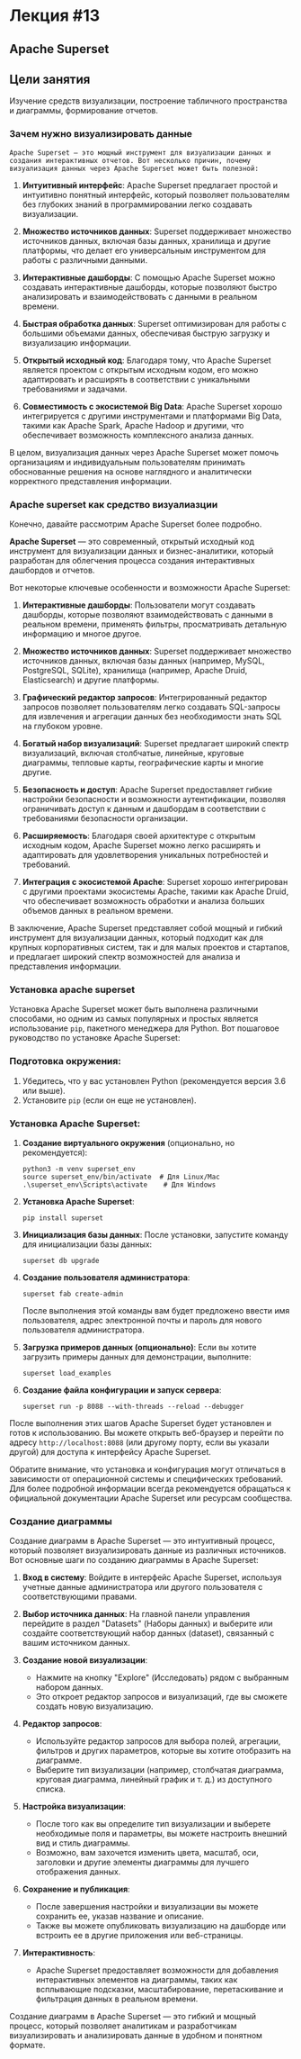 # Лекция #13

## Apache Superset

## Цели занятия

Изучение средств визуализации, построение табличного пространства и диаграммы, формирование отчетов. 

### Зачем нужно визуализировать данные
    Apache Superset — это мощный инструмент для визуализации данных и создания интерактивных отчетов. Вот несколько причин, почему визуализация данных через Apache Superset может быть полезной:

1. **Интуитивный интерфейс**: Apache Superset предлагает простой и интуитивно понятный интерфейс, который позволяет пользователям без глубоких знаний в программировании легко создавать визуализации.

2. **Множество источников данных**: Superset поддерживает множество источников данных, включая базы данных, хранилища и другие платформы, что делает его универсальным инструментом для работы с различными данными.

3. **Интерактивные дашборды**: С помощью Apache Superset можно создавать интерактивные дашборды, которые позволяют быстро анализировать и взаимодействовать с данными в реальном времени.

4. **Быстрая обработка данных**: Superset оптимизирован для работы с большими объемами данных, обеспечивая быструю загрузку и визуализацию информации.

5. **Открытый исходный код**: Благодаря тому, что Apache Superset является проектом с открытым исходным кодом, его можно адаптировать и расширять в соответствии с уникальными требованиями и задачами.

6. **Совместимость с экосистемой Big Data**: Apache Superset хорошо интегрируется с другими инструментами и платформами Big Data, такими как Apache Spark, Apache Hadoop и другими, что обеспечивает возможность комплексного анализа данных.

В целом, визуализация данных через Apache Superset может помочь организациям и индивидуальным пользователям принимать обоснованные решения на основе наглядного и аналитически корректного представления информации.

### Apache superset как средство визуалиазции

Конечно, давайте рассмотрим Apache Superset более подробно.

**Apache Superset** — это современный, открытый исходный код инструмент для визуализации данных и бизнес-аналитики, который разработан для облегчения процесса создания интерактивных дашбордов и отчетов.

Вот некоторые ключевые особенности и возможности Apache Superset:

1. **Интерактивные дашборды**: Пользователи могут создавать дашборды, которые позволяют взаимодействовать с данными в реальном времени, применять фильтры, просматривать детальную информацию и многое другое.

2. **Множество источников данных**: Superset поддерживает множество источников данных, включая базы данных (например, MySQL, PostgreSQL, SQLite), хранилища (например, Apache Druid, Elasticsearch) и другие платформы.

3. **Графический редактор запросов**: Интегрированный редактор запросов позволяет пользователям легко создавать SQL-запросы для извлечения и агрегации данных без необходимости знать SQL на глубоком уровне.

4. **Богатый набор визуализаций**: Superset предлагает широкий спектр визуализаций, включая столбчатые, линейные, круговые диаграммы, тепловые карты, географические карты и многие другие.

5. **Безопасность и доступ**: Apache Superset предоставляет гибкие настройки безопасности и возможности аутентификации, позволяя ограничивать доступ к данным и дашбордам в соответствии с требованиями безопасности организации.

6. **Расширяемость**: Благодаря своей архитектуре с открытым исходным кодом, Apache Superset можно легко расширять и адаптировать для удовлетворения уникальных потребностей и требований.

7. **Интеграция с экосистемой Apache**: Superset хорошо интегрирован с другими проектами экосистемы Apache, такими как Apache Druid, что обеспечивает возможность обработки и анализа больших объемов данных в реальном времени.

В заключение, Apache Superset представляет собой мощный и гибкий инструмент для визуализации данных, который подходит как для крупных корпоративных систем, так и для малых проектов и стартапов, и предлагает широкий спектр возможностей для анализа и представления информации.

### Установка apache superset
Установка Apache Superset может быть выполнена различными способами, но одним из самых популярных и простых является использование `pip`, пакетного менеджера для Python. Вот пошаговое руководство по установке Apache Superset:

### Подготовка окружения:

1. Убедитесь, что у вас установлен Python (рекомендуется версия 3.6 или выше).
2. Установите `pip` (если он еще не установлен).

### Установка Apache Superset:

1. **Создание виртуального окружения** (опционально, но рекомендуется):
   ```
   python3 -m venv superset_env
   source superset_env/bin/activate  # Для Linux/Mac
   .\superset_env\Scripts\activate    # Для Windows
   ```

2. **Установка Apache Superset**:
   ```
   pip install superset
   ```

3. **Инициализация базы данных**:
   После установки, запустите команду для инициализации базы данных:
   ```
   superset db upgrade
   ```

4. **Создание пользователя администратора**:
   ```
   superset fab create-admin
   ```

   После выполнения этой команды вам будет предложено ввести имя пользователя, адрес электронной почты и пароль для нового пользователя администратора.

5. **Загрузка примеров данных (опционально)**:
   Если вы хотите загрузить примеры данных для демонстрации, выполните:
   ```
   superset load_examples
   ```

6. **Создание файла конфигурации и запуск сервера**:
   ```
   superset run -p 8088 --with-threads --reload --debugger
   ```

После выполнения этих шагов Apache Superset будет установлен и готов к использованию. Вы можете открыть веб-браузер и перейти по адресу `http://localhost:8088` (или другому порту, если вы указали другой) для доступа к интерфейсу Apache Superset.

Обратите внимание, что установка и конфигурация могут отличаться в зависимости от операционной системы и специфических требований. Для более подробной информации всегда рекомендуется обращаться к официальной документации Apache Superset или ресурсам сообщества.

### Создание диаграммы

Создание диаграмм в Apache Superset — это интуитивный процесс, который позволяет визуализировать данные из различных источников. Вот основные шаги по созданию диаграммы в Apache Superset:

1. **Вход в систему**:
   Войдите в интерфейс Apache Superset, используя учетные данные администратора или другого пользователя с соответствующими правами.

2. **Выбор источника данных**:
   На главной панели управления перейдите в раздел "Datasets" (Наборы данных) и выберите или создайте соответствующий набор данных (dataset), связанный с вашим источником данных.

3. **Создание новой визуализации**:
   - Нажмите на кнопку "Explore" (Исследовать) рядом с выбранным набором данных.
   - Это откроет редактор запросов и визуализаций, где вы сможете создать новую визуализацию.

4. **Редактор запросов**:
   - Используйте редактор запросов для выбора полей, агрегации, фильтров и других параметров, которые вы хотите отобразить на диаграмме.
   - Выберите тип визуализации (например, столбчатая диаграмма, круговая диаграмма, линейный график и т. д.) из доступного списка.

5. **Настройка визуализации**:
   - После того как вы определите тип визуализации и выберете необходимые поля и параметры, вы можете настроить внешний вид и стиль диаграммы.
   - Возможно, вам захочется изменить цвета, масштаб, оси, заголовки и другие элементы диаграммы для лучшего отображения данных.

6. **Сохранение и публикация**:
   - После завершения настройки и визуализации вы можете сохранить ее, указав название и описание.
   - Также вы можете опубликовать визуализацию на дашборде или встроить ее в другие приложения или веб-страницы.

7. **Интерактивность**:
   - Apache Superset предоставляет возможности для добавления интерактивных элементов на диаграммы, таких как всплывающие подсказки, масштабирование, перетаскивание и фильтрация данных в реальном времени.

Создание диаграмм в Apache Superset — это гибкий и мощный процесс, который позволяет аналитикам и разработчикам визуализировать и анализировать данные в удобном и понятном формате.